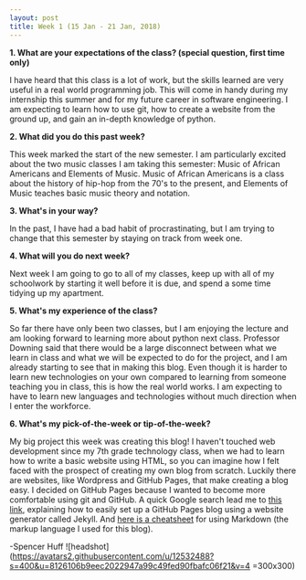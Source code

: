 ```yaml
---
layout: post
title: Week 1 (15 Jan - 21 Jan, 2018)
---
```


**1. What are your expectations of the class? (special question, first time only)**

I have heard that this class is a lot of work, but the skills learned are very useful in a real world programming job. This will come in handy during my internship this summer and for my future career in software engineering. I am expecting to learn how to use git, how to create a website from the ground up, and gain an in-depth knowledge of python.


**2. What did you do this past week?**

This week marked the start of the new semester. I am particularly excited about the two music classes I am taking this semester: Music of African Americans and Elements of Music. Music of African Americans is a class about the history of hip-hop from the 70's to the present, and Elements of Music teaches basic music theory and notation.


**3. What's in your way?**

In the past, I have had a bad habit of procrastinating, but I am trying to change that this semester by staying on track from week one.


**4. What will you do next week?**

Next week I am going to go to all of my classes, keep up with all of my schoolwork by starting it well before it is due, and spend a some time tidying up my apartment.


**5. What's my experience of the class?**

So far there have only been two classes, but I am enjoying the lecture and am looking forward to learning more about python next class. Professor Downing said that there would be a large disconnect between what we learn in class and what we will be expected to do for the project, and I am already starting to see that in making this blog. Even though it is harder to learn new technologies on your own compared to learning from someone teaching you in class, this is how the real world works. I am expecting to have to learn new languages and technologies without much direction when I enter the workforce.


**6. What's my pick-of-the-week or tip-of-the-week?**

My big project this week was creating this blog!
I haven't touched web development since my 7th grade technology class, when we had to learn how to write a basic website using HTML, so you can imagine how I felt faced with the prospect of creating my own blog from scratch. Luckily there are websites, like Wordpress and GitHub Pages, that make creating a blog easy. I decided on GitHub Pages because I wanted to become more comfortable using git and GitHub. A quick Google search lead me to [this link](https://www.smashingmagazine.com/2014/08/build-blog-jekyll-github-pages/), explaining how to easily set up a GitHub Pages blog using a website generator called Jekyll. And [here is a cheatsheet](https://github.com/adam-p/markdown-here/wiki/Markdown-Cheatsheet) for using Markdown (the markup language I used for this blog).

-Spencer Huff
![headshot](https://avatars2.githubusercontent.com/u/12532488?s=400&u=8126106b9eec2022947a99c49fed90fbafc06f21&v=4 =300x300)
